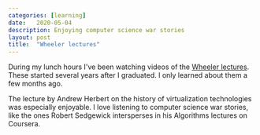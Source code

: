 ```yaml
---
categories: [learning]
date:   2020-05-04
description: Enjoying computer science war stories
layout: post
title:  "Wheeler lectures"
---
```


During my lunch hours I've been watching videos of the [Wheeler lectures](https://www.cst.cam.ac.uk/seminars/wheeler). These started several years after I graduated. I only learned about them a few months ago.

The lecture by Andrew Herbert on the history of virtualization technologies was especially enjoyable. I love listening to computer science war stories, like the ones Robert Sedgewick intersperses in his Algorithms lectures on Coursera.
